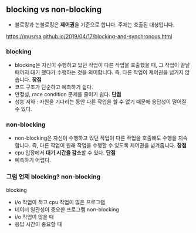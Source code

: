 ## blocking vs non-blocking
- 블로킹과 논블로킹은 **제어권**을 기준으로 합니다. 주체는 호출된 대상입니다.

https://musma.github.io/2019/04/17/blocking-and-synchronous.html

### blocking
- blocking은 자신이 수행하고 있던 작업이 다른 작업을 호출했을 때, 그 작업이 끝날 때까지 대기 했다가 수행하는 것을 의미합니다. 즉, 다른 작업이 제어권을 넘기지 않습니다.
**장점**
- 코드 구조가 단순하고 예측하기 쉽다.
- 안정성, race condition 문제를 줄이기 쉽다.
**단점**
- 성능 저하 : 자원을 기다리는 동안 다른 작업을 할 수 없기 때문에 응답성이 떨어질 수 있다.

### non-blocking
- non-blocking은 자신이 수행하고 있던 작업이 다른 작업을 호출해도 수행을 지속합니다. 즉, 다른 작업이 원래 작업을 수행할 수 있도록 제어권을 넘겨줍니다.
**장점**
- cpu 입장에서 **대기 시간을 감소**할 수 있다.
**단점**
- 예측하기 어렵다.


### 그럼 언제 blocking? non-blocking
blocking 
- i/o 작업이 적고 cpu 작업이 많은 프로그램
- 데이터 일관성이 중요한 프로그램
non-blocking
- i/o 작업이 많을 때
- 응답 시간이 중요할 때